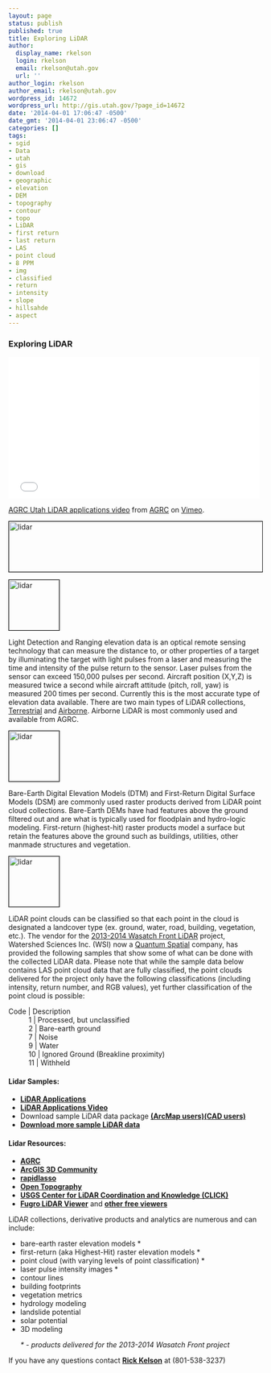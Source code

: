 ```yaml
---
layout: page
status: publish
published: true
title: Exploring LiDAR
author:
  display_name: rkelson
  login: rkelson
  email: rkelson@utah.gov
  url: ''
author_login: rkelson
author_email: rkelson@utah.gov
wordpress_id: 14672
wordpress_url: http://gis.utah.gov/?page_id=14672
date: '2014-04-01 17:06:47 -0500'
date_gmt: '2014-04-01 23:06:47 -0500'
categories: []
tags:
- sgid
- Data
- utah
- gis
- download
- geographic
- elevation
- DEM
- topography
- contour
- topo
- LiDAR
- first return
- last return
- LAS
- point cloud
- 8 PPM
- img
- classified
- return
- intensity
- slope
- hillsahde
- aspect
---
```

<h3><strong>Exploring LiDAR</strong></h3>
<p><iframe src="//player.vimeo.com/video/89565010" width="500" height="281" frameborder="0" webkitallowfullscreen mozallowfullscreen allowfullscreen></iframe>
<p><a href="http://vimeo.com/89565010">AGRC Utah LiDAR applications video</a> from <a href="http://vimeo.com/utahagrc">AGRC</a> on <a href="https://vimeo.com">Vimeo</a>.</p>
<p><a class="shutterset_" title="Point Cloud Profile" href="http://gis.utah.gov/wp-content/uploads/profile.jpg"><img class="ngg-singlepic ngg-middle alignmiddle" style="border: 1px solid black;" src="http://gis.utah.gov/wp-content/uploads/profile.jpg" alt="lidar" width="700" height="100" /></a></p>
<div></div>
<p><a class="shutterset_" title="First-Return DSM" href="http://gis.utah.gov/gallery/sgid/lidar_lg.jpg"><img class="ngg-singlepic ngg-right alignright" style="border: 1px solid black;" src="http://gis.utah.gov/gallery/sgid/thumbs/thumbs_lidar.jpg" alt="lidar" width="100" height="100" /></a></p>
<p>Light Detection and Ranging elevation data is an optical remote sensing technology that can measure the distance to, or other properties of a target by illuminating the target with light pulses from a laser and measuring the time and intensity of the pulse return to the sensor. Laser pulses from the sensor can exceed 150,000 pulses per second. Aircraft position (X,Y,Z) is measured twice a second while aircraft attitude (pitch, roll, yaw) is measured 200 times per second. Currently this is the most accurate type of elevation data available. There are two main types of LiDAR collections, <a href="https://www.udot.utah.gov/public/ucon/uconowner.gf?n=8336606666333974">Terrestrial</a> and <a href="http://www.sci.utah.edu/~kpotter/Library/Papers/kao:2005:VDML/kao_2005_VDML_00.png">Airborne</a>. Airborne LiDAR is most commonly used and available from AGRC.</p>
<div></div>
<p><a class="shutterset_" title="Bare-Earth DEM" href="http://gis.utah.gov/wp-content/uploads/Hillshd.jpg"><img class="ngg-singlepic ngg-left alignleft" style="border: 1px solid black;" src="http://gis.utah.gov/wp-content/uploads/Hillshd_sm.jpg" alt="lidar" width="100" height="100" /></a></p>
<p>Bare-Earth Digital Elevation Models (DTM) and First-Return Digital Surface Models (DSM) are commonly used raster products derived from LiDAR point cloud collections. Bare-Earth DEMs have had features above the ground filtered out and are what is typically used for floodplain and hydro-logic modeling. First-return (highest-hit) raster products model a surface but retain the features above the ground such as buildings, utilities, other manmade structures and vegetation.</p>
<div></div>
<p><a class="shutterset_" title="Fully Classified Point Cloud" href="http://gis.utah.gov/wp-content/uploads/PtCloud_3D.jpg"><img class="ngg-singlepic ngg-right alignright" style="border: 1px solid black;" src="http://gis.utah.gov/wp-content/uploads/pt_cloud_full_sm.jpg" alt="lidar" width="100" height="100" /></a></p>
<p>LiDAR point clouds can be classified so that each point in the cloud is designated a landcover type (ex. ground, water, road, building, vegetation, etc.). The vendor for the <a href="ftp://ftp.agrc.utah.gov/Imagery/LIDAR/WasatchFront_2013_2014/WasatchFront_LiDAR_2013-2014_Poster.pdf" title="project">2013-2014 Wasatch Front LiDAR</a> project, Watershed Sciences Inc. (WSI) now a <a href="http://quantumspatial.com/" title="WSI">Quantum Spatial</a> company, has provided the following samples that show some of what can be done with the collected LiDAR data. Please note that while the sample data below contains LAS point cloud data that are fully classified, the point clouds delivered for the project only have the following classifications (including intensity, return number, and RGB values), yet further classification of the point cloud is possible:</p>
<dl>
<dt>Code | Description</dt>
<dd>1 | Processed, but unclassified</dd>
<dd>2 | Bare-earth ground</dd>
<dd>7 | Noise</dd>
<dd>9 | Water</dd>
<dd>10 | Ignored Ground (Breakline proximity)</dd>
<dd>11 | Withheld</dd>
</dl>
<h4><strong>Lidar Samples:</strong></h4>
<ul>
<li><a href="ftp://ftp.agrc.utah.gov/LiDAR/WasatchFront_2013/DerivativeSamples/AGRC%20Utah%20LiDAR%20applications%20writeup.pdf"><strong>LiDAR Applications</strong></a></li>
<li><a href="http://vimeo.com/89565010"><strong>LiDAR Applications Video</strong></a></li>
<li>Download sample LiDAR data package <a href="ftp://ftp.agrc.utah.gov/LiDAR/WasatchFront_2013/DerivativeSamples/LiDAR_Samples.zip"><strong>(ArcMap users)</strong></a><a href="ftp://ftp.agrc.utah.gov/LiDAR/WasatchFront_2013/DerivativeSamples/LiDAR_Samples_CAD.zip"><strong>(CAD users)</strong></a></li>
<li><a href="ftp://ftp.agrc.utah.gov/LiDAR/WasatchFront_2013/DerivativeSamples/"><strong>Download more sample LiDAR data</strong></a></li>
</ul>
<h4><strong>Lidar Resources:</strong></h4>
<ul>
<li><a href="http://gis.utah.gov/data/elevation-terrain-data/"><strong>AGRC</strong></a></li>
<li><a href="http://resources.arcgis.com/en/communities/3d/"><strong>ArcGIS 3D Community</strong></a></li>
<li><a href="http://rapidlasso.com/"><strong>rapidlasso</strong></a></li>
<li><a href="http://www.opentopography.org/index.php"><strong>Open Topography</strong></a></li>
<li><a href="http://lidar.cr.usgs.gov/"><strong>USGS Center for LiDAR Coordination and Knowledge (CLICK)</strong></a></li>
<li><a href="http://www.fugroviewer.com/"><strong>Fugro LiDAR Viewer</strong></a> and <strong><a href="http://www.geonext.nl/wp-content/uploads/2014/05/Point-Cloud-Viewers.pdf">other free viewers</a></strong></li>
</ul>
<p>LiDAR collections, derivative products and analytics are numerous and can include:</p>
<ul>
<li>bare-earth raster elevation models *</li>
<li>first-return (aka Highest-Hit) raster elevation models *</li>
<li>point cloud (with varying levels of point classification) *</li>
<li>laser pulse intensity images *</li>
<li>contour lines</li>
<li>building footprints</li>
<li>vegetation metrics</li>
<li>hydrology modeling</li>
<li>landslide potential</li>
<li>solar potential</li>
<li>3D modeling</li>
<p><em>* - products delivered for the 2013-2014 Wasatch Front project</em>
</ul>
<td>If you have any questions contact <a href="mailto:rkelson@utah.gov"><strong>Rick Kelson</strong></a> at (801-538-3237)</td>
